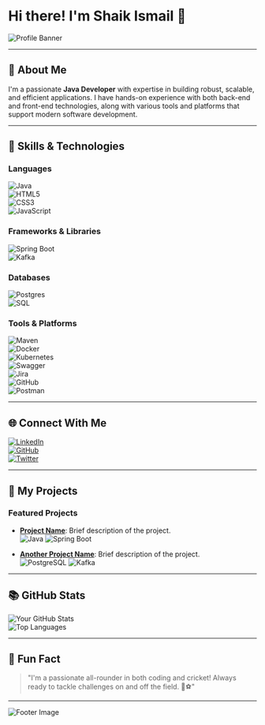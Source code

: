 # Hi there! I'm Shaik Ismail 👋

![Profile Banner](https://via.placeholder.com/800x200.png?text=Your+Custom+Banner+Here)  

---

## 🔧 About Me

I'm a passionate **Java Developer** with expertise in building robust, scalable, and efficient applications. I have hands-on experience with both back-end and front-end technologies, along with various tools and platforms that support modern software development.

---

## 🔄 Skills & Technologies

### **Languages**
![Java](https://img.shields.io/badge/Java-ED8B00?style=for-the-badge&logo=java&logoColor=white)  
![HTML5](https://img.shields.io/badge/HTML5-E34F26?style=for-the-badge&logo=html5&logoColor=white)  
![CSS3](https://img.shields.io/badge/CSS3-1572B6?style=for-the-badge&logo=css3&logoColor=white)  
![JavaScript](https://img.shields.io/badge/JavaScript-F7DF1E?style=for-the-badge&logo=javascript&logoColor=black)  

### **Frameworks & Libraries**
![Spring Boot](https://img.shields.io/badge/Spring%20Boot-6DB33F?style=for-the-badge&logo=spring-boot&logoColor=white)  
![Kafka](https://img.shields.io/badge/Kafka-231F20?style=for-the-badge&logo=apache-kafka&logoColor=white)  

### **Databases**
![Postgres](https://img.shields.io/badge/PostgreSQL-336791?style=for-the-badge&logo=postgresql&logoColor=white)  
![SQL](https://img.shields.io/badge/SQL-007396?style=for-the-badge&logo=amazon-rds&logoColor=white)  

### **Tools & Platforms**
![Maven](https://img.shields.io/badge/Maven-C71A36?style=for-the-badge&logo=apache-maven&logoColor=white)  
![Docker](https://img.shields.io/badge/Docker-2496ED?style=for-the-badge&logo=docker&logoColor=white)  
![Kubernetes](https://img.shields.io/badge/Kubernetes-326CE5?style=for-the-badge&logo=kubernetes&logoColor=white)  
![Swagger](https://img.shields.io/badge/Swagger-85EA2D?style=for-the-badge&logo=swagger&logoColor=black)  
![Jira](https://img.shields.io/badge/Jira-0052CC?style=for-the-badge&logo=jira&logoColor=white)  
![GitHub](https://img.shields.io/badge/GitHub-181717?style=for-the-badge&logo=github&logoColor=white)  
![Postman](https://img.shields.io/badge/Postman-FF6C37?style=for-the-badge&logo=postman&logoColor=white)

---

## 🌐 Connect With Me

[![LinkedIn](https://img.shields.io/badge/LinkedIn-0077B5?style=for-the-badge&logo=linkedin&logoColor=white)](https://www.linkedin.com/in/your-profile)  
[![GitHub](https://img.shields.io/badge/GitHub-100000?style=for-the-badge&logo=github&logoColor=white)](https://github.com/yourusername)  
[![Twitter](https://img.shields.io/badge/Twitter-1DA1F2?style=for-the-badge&logo=twitter&logoColor=white)](https://twitter.com/yourprofile)

---

## 🚀 My Projects

### **Featured Projects**

- **[Project Name](https://github.com/yourusername/project-name)**: Brief description of the project.  
  ![Java](https://img.shields.io/badge/Java-ED8B00?style=for-the-badge&logo=java&logoColor=white)
  ![Spring Boot](https://img.shields.io/badge/Spring%20Boot-6DB33F?style=for-the-badge&logo=spring-boot&logoColor=white)

- **[Another Project Name](https://github.com/yourusername/another-project-name)**: Brief description of the project.  
  ![PostgreSQL](https://img.shields.io/badge/PostgreSQL-336791?style=for-the-badge&logo=postgresql&logoColor=white)
  ![Kafka](https://img.shields.io/badge/Kafka-231F20?style=for-the-badge&logo=apache-kafka&logoColor=white)

---

## 📚 GitHub Stats

![Your GitHub Stats](https://github-readme-stats.vercel.app/api?username=yourusername&show_icons=true&theme=radical)  
![Top Languages](https://github-readme-stats.vercel.app/api/top-langs/?username=yourusername&layout=compact&theme=radical)

---

## 🎨 Fun Fact

> "I'm a passionate all-rounder in both coding and cricket! Always ready to tackle challenges on and off the field. 🏀⚽"

---

![Footer Image](https://via.placeholder.com/800x100.png?text=Thank+You+for+visiting!)
